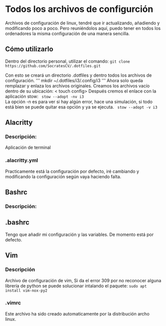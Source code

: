 # Todos los archivos de configurción 
Archivos de configuración de linux, tendré que ir actualizando, añadiendo y modificando poco a poco. 
Pero reuniéndolos aquí, puedo tener en todos los ordenadores la misma configuración de una manera sencilla.

## Cómo utilizarlo
Dentro del directorio personal, utilizar el comando:
`git clone https://github.com/SocratesCV/.dotfiles.git`


Con esto se creará un directorio .dotfiles y dentro todos los archivos de configuración.
''' mkdir ~/.dotfiles/i3/.config/i3 '''
Ahora solo queda remplazar y enlaza los archivos originales.
Creamos los archivos vacío dentro de su ubicación:
< touch config>
Después cremos el enlace con la aplicación stow:
` stow --adopt -nv i3`  
La opción -n es para ver si hay algún error, hace una simulación, si todo está bien se puede quitar esa opción y ya se ejecuta.
` stow --adopt -v i3` 

## Alacritty
### Descripción:
Aplicación de terminal
### .alacritty.yml
Practicamente está la configuración por defecto, iré cambiando y modificando la configuración según vaya haciendo falta.

## Bashrc
### Descripción:

## .bashrc
Tengo que añadir mi configuración y las variables. De momento está por defecto.

## Vim
### Descripción 
  Archivo de configuración de vim, 
    Si da el error 309 por no reconocer alguna librería de python se puede solucionar intalando el paquete:
`sudo apt install vim-nox-py2`  
### .vimrc
Este archivo ha sido creado automaticamente por la distribución archo linux.



